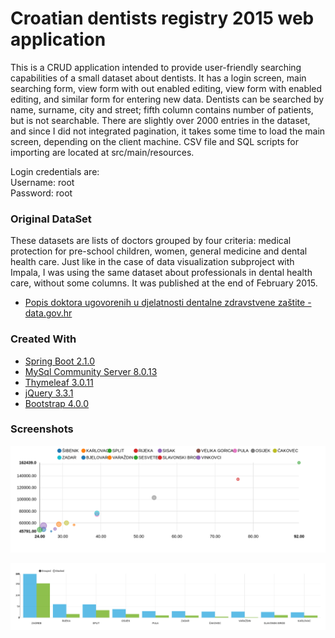 
Croatian dentists registry 2015 web application
===================================================

This is a CRUD application intended to provide user-friendly searching capabilities of a small dataset about dentists. It has a login screen, main searching form, view form with out enabled editing, view form with enabled editing, and similar form for entering new data. Dentists can be searched by name, surname, city and street; fifth column contains number of patients, but is not searchable. There are slightly over 2000 entries in the dataset, and since I did not integrated pagination, it takes some time to load the main screen, depending on the client machine. CSV file and SQL scripts for importing are located at src/main/resources.   

Login credentials are:    
Username: root    
Password: root


### Original DataSet

These datasets are lists of doctors grouped by four criteria: medical protection for pre-school children, women, general medicine and dental health care. Just like in the case of data visualization subproject with Impala, I was using the same dataset about professionals in dental health care, without some columns. It was published at the end of February 2015.
* [Popis doktora ugovorenih u djelatnosti dentalne zdravstvene zaštite - data.gov.hr](https://data.gov.hr/dataset/broj-pacijenata-po-ordinaciji-primarne-zdravstvene-za-tite)


### Created With

* [Spring Boot 2.1.0](https://spring.io/projects/spring-boot)
* [MySql Community Server 8.0.13](https://dev.mysql.com/downloads/mysql/)
* [Thymeleaf 3.0.11](https://www.thymeleaf.org/)
* [jQuery 3.3.1](https://jquery.com/)
* [Bootstrap 4.0.0](https://getbootstrap.com/)
 

### Screenshots

![Ratio of Dentists and Patients by City on a Scatter Plot - Matko Soric](https://raw.githubusercontent.com/matkosoric/Data-Visualizations/master/Impala/Dentists/DentistPatientRatiobyCity.png?raw=true "Ratio of Dentists and Patients by City on a Scatter Plot")
      
![Ratio of Private and Public Dentists by City - Matko Soric](https://raw.githubusercontent.com/matkosoric/Data-Visualizations/master/Impala/Dentists/PrivatePublicDentistsByCity.png?raw=true "Ratio of Private and public dentists by City")
    